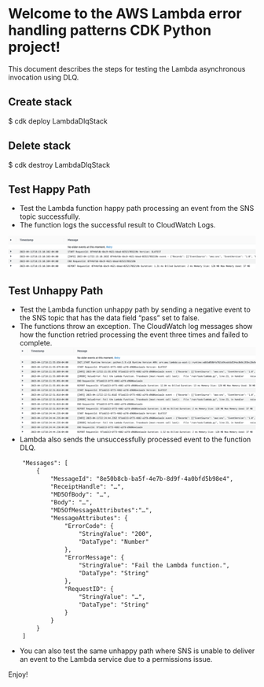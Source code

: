 # Welcome to the AWS Lambda error handling patterns CDK Python project!

This document describes the steps for testing the Lambda asynchronous invocation using DLQ.

## Create stack
$ cdk deploy LambdaDlqStack

## Delete stack
$ cdk destroy LambdaDlqStack

## Test Happy Path

* Test the Lambda function happy path processing an event from the SNS topic successfully. 
* The function logs the successful result to CloudWatch Logs. 

![Inter-service Communication](./images/testing-lambda-dlq-happy-path.png)


## Test Unhappy Path

* Test the Lambda function unhappy path by sending a negative event to the SNS topic that has the data field “pass” set to false. 
* The functions throw an exception. The CloudWatch log messages show how the function retried processing the event three times and failed to complete. 
![Inter-service Communication](./images/testing-lambda-dlq-unhappy-path.png)
* Lambda also sends the unsuccessfully processed event to the function DLQ. 
```commandline
    "Messages": [
        {
            "MessageId": "8e50b8cb-ba5f-4e7b-8d9f-4a0bfd5b98e4",
            "ReceiptHandle": "…",
            "MD5OfBody": "…",
            "Body": "…",
            "MD5OfMessageAttributes":"…",
            "MessageAttributes": {
                "ErrorCode": {
                    "StringValue": "200",
                    "DataType": "Number"
                },
                "ErrorMessage": {
                    "StringValue": "Fail the Lambda function.",
                    "DataType": "String"
                },
                "RequestID": {
                    "StringValue": "…",
                    "DataType": "String"
                }
            }
        }
    ]
```
* You can also test the same unhappy path where SNS is unable to deliver an event to the Lambda service due to a permissions issue. 

Enjoy!
